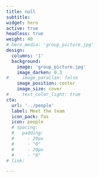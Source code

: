 ```yaml
---
title: null
subtitle:
widget: hero
active: true
headless: true
weight: 40
# hero_media: 'group_picture.jpg'
design:
  columns: '1'
  background:
    image: 'group_picture.jpg'
    image_darken: 0.3
#     image_parallax: false
    image_position: center
    image_size: cover 
#     text_color_light: true
cta:
  url: '../people'
  label: Meet the team
  icon_pack: fas
  icon: people
  # spacing:
  #   padding:
  #     - 20px
  #     - "0"
  #     - 20px
  #     - "0" 
# link:

---
```

<!-- {{% cta cta_link="../people/" cta_text="Meet the team →" %}} -->

